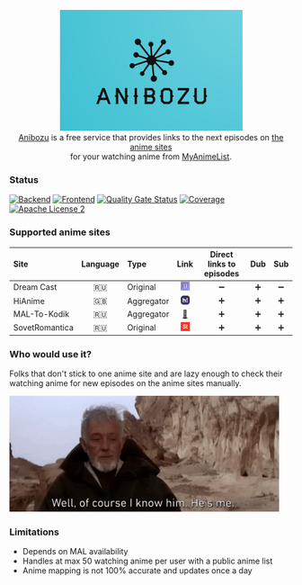<p align="center">
  <img width="325" height="215" alt="anibozu-logo" src="https://raw.githubusercontent.com/nasirov/anibozu/main/frontend/img/logo.png"> <br>
  <a href="https://anibozu.moe/">Anibozu</a> is a free service that provides links to the next episodes on 
  <a href="https://github.com/nasirov/anibozu#supported-anime-sites">the anime sites</a> <br>
  for your watching anime from <a href="https://myanimelist.net/">MyAnimeList</a>. <br>
</p>

### Status

[![Backend](https://github.com/nasirov/anibozu/actions/workflows/backend-on_push.yaml/badge.svg)](https://github.com/nasirov/anibozu/actions/workflows/backend-on_push.yaml)
[![Frontend](https://github.com/nasirov/anibozu/actions/workflows/frontend-on_push.yaml/badge.svg)](https://github.com/nasirov/anibozu/actions/workflows/frontend-on_push.yaml)
[![Quality Gate Status](https://sonarcloud.io/api/project_badges/measure?project=nasirov_anibozu&metric=alert_status)](https://sonarcloud.io/dashboard?id=nasirov_anibozu)
[![Coverage](https://sonarcloud.io/api/project_badges/measure?project=nasirov_anibozu&metric=coverage)](https://sonarcloud.io/dashboard?id=nasirov_anibozu)
[![Apache License 2](https://img.shields.io/badge/license-ASF2-blue.svg)](https://www.apache.org/licenses/LICENSE-2.0.txt)

### Supported anime sites

| Site            | Language | Type       |                                          Link                                           | Direct links to episodes |        Dub        |        Sub         |
|:----------------|:--------:|:-----------|:---------------------------------------------------------------------------------------:|:------------------------:|:-----------------:|:------------------:|
| Dream Cast      |   :ru:   | Original   |       [![dream_cast](/images/favicons/dream_cast.png)](https://dreamerscast.com/)       |    :heavy_minus_sign:    | :heavy_plus_sign: | :heavy_minus_sign: |
| HiAnime         |   :uk:   | Aggregator |            [![hi_anime](/images/favicons/hi_anime.png)](https://hianime.to/)            |    :heavy_plus_sign:     | :heavy_plus_sign: | :heavy_plus_sign:  |
| MAL-To-Kodik    |   :ru:   | Aggregator |            [:link:](https://github.com/mal-to-kodik/mal-to-kodik.github.io)             |    :heavy_plus_sign:     | :heavy_plus_sign: | :heavy_plus_sign:  |
| SovetRomantica  |   :ru:   | Original   | [![sovet_romantica](/images/favicons/sovet_romantica.png)](https://sovetromantica.com/) |    :heavy_plus_sign:     | :heavy_plus_sign: | :heavy_plus_sign:  |

### Who would use it?

Folks that don't stick to one anime site and are lazy enough to check their watching anime for new episodes on the anime sites manually.

<img alt="sw_obi_wan" src="https://raw.githubusercontent.com/nasirov/anibozu/main/images/extra/sw_obi_wan.gif">

### Limitations

- Depends on MAL availability
- Handles at max 50 watching anime per user with a public anime list
- Anime mapping is not 100% accurate and updates once a day